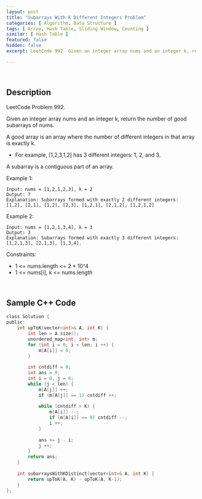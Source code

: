 ```yaml
---
layout: post
title: "Subarrays With K Different Integers Problem"
categories: [ Algorithm, Data Structure ]
tags: [ Array, Hash Table, Sliding Window, Counting ]
similar: [ Hash Table ]
featured: false
hidden: false
excerpt: LeetCode 992. Given an integer array nums and an integer k, return the number of good subarrays of nums.

---
```


<br />

## Description

LeetCode Problem 992.

Given an integer array nums and an integer k, return the number of good subarrays of nums.

A good array is an array where the number of different integers in that array is exactly k.
* For example, [1,2,3,1,2] has 3 different integers: 1, 2, and 3.

A subarray is a contiguous part of an array.

Example 1:
```
Input: nums = [1,2,1,2,3], k = 2
Output: 7
Explanation: Subarrays formed with exactly 2 different integers: [1,2], [2,1], [1,2], [2,3], [1,2,1], [2,1,2], [1,2,1,2]
```

Example 2:
```
Input: nums = [1,2,1,3,4], k = 3
Output: 3
Explanation: Subarrays formed with exactly 3 different integers: [1,2,1,3], [2,1,3], [1,3,4].
```

Constraints:
* 1 <= nums.length <= 2 * 10^4
* 1 <= nums[i], k <= nums.length

<br />

## Sample C++ Code


```c
class Solution {
public:
    int upToK(vector<int>& A, int K) {
        int len = A.size();
        unordered_map<int, int> m;
        for (int i = 0; i < len; i ++) {
            m[A[i]] = 0;
        }
        
        int cntdiff = 0;
        int ans = 0;
        int i = 0, j = 0;
        while (j < len) {
            m[A[j]] ++;
            if (m[A[j]] == 1) cntdiff ++;
            
            while (cntdiff > K) {
                m[A[i]] --;
                if (m[A[i]] == 0) cntdiff --;
                i ++;
            }
    
            ans += j - i;
            j ++;
        }
        return ans;
    }
    
    int subarraysWithKDistinct(vector<int>& A, int K) {
        return upToK(A, K) - upToK(A, K-1);
    }
};
```


